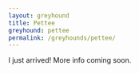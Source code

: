 ```yaml
---
layout: greyhound
title: Pettee
greyhound: pettee
permalink: /greyhounds/pettee/
---
```


I just arrived! More info coming soon.
